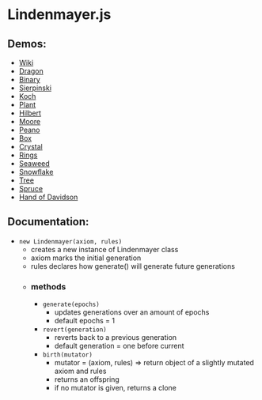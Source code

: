 # Lindenmayer.js

## Demos:
* [Wiki](https://en.wikipedia.org/wiki/L-system)
* [Dragon](https://ethanthatonekid.github.io/math/lindenmayer/dragon)
* [Binary](https://ethanthatonekid.github.io/math/lindenmayer/binary)
* [Sierpinski](https://ethanthatonekid.github.io/math/sierpinski)
* [Koch](https://ethanthatonekid.github.io/math/lindenmayer/koch)
* [Plant](https://ethanthatonekid.github.io/math/lindenmayer/plant)
* [Hilbert](https://ethanthatonekid.github.io/math/lindenmayer/hilbert)
* [Moore](https://ethanthatonekid.github.io/math/indenmayer/moore)
* [Peano](https://ethanthatonekid.github.io/math/lindenmayer/peano)
* [Box](https://ethanthatonekid.github.io/math/lindenmayer/box)
* [Crystal](https://ethanthatonekid.github.io/math/lindenmayer/crystal)
* [Rings](https://ethanthatonekid.github.io/math/lindenmayer/rings)
* [Seaweed](https://ethanthatonekid.github.io/math/lindenmayer/seaweed)
* [Snowflake](https://ethanthatonekid.github.io/math/lindenmayer/snowflake)
* [Tree](https://ethanthatonekid.github.io/math/lindenmayer/tree)
* [Spruce](https://ethanthatonekid.github.io/math/lindenmayer/spruce)
* [Hand of Davidson](https://ethanthatonekid.github.io/math/lindenmayer/hand)

## Documentation:
* `new Lindenmayer(axiom, rules)`
  * creates a new instance of Lindenmayer class
  * axiom marks the initial generation
  * rules declares how generate() will generate future generations
  * ### methods
    * `generate(epochs)`
      * updates generations over an amount of epochs
      * default epochs = 1
    * `revert(generation)`
      * reverts back to a previous generation
      * default generation = one before current
    * `birth(mutator)`
      * mutator = (axiom, rules) => return object of a slightly mutated axiom and rules
      * returns an offspring
      * if no mutator is given, returns a clone
